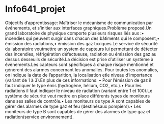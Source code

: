 # Info641_projet

Objectifs d’apprentissage: Maîtriser le mécanisme de communication par événements, et s’initier aux interfaces graphiques.Problème proposé.Un grand laboratoire de physique comporte plusieurs risques liés aux :• incendies qui peuvent surgir dans chacun des bâtiments qui le composent,• émission des radiations,• émission des gaz toxiques.Le service de sécurité du laboratoire veutmettre un system de capteurs lui permettant de détecter des incendies, réfrigération défectueuse, radiation ou émission des gaz au dessus desseuils de sécurité.La décision est prise d’utiliser un système à évènements.Les capteurs sont spécifiques à chaque risque mentionné et génèrent des alarmes concernant les anomalies. Pour toutes les anomalies, on indique la date de l’apparition, la localisation etle niveau d’importance (variant de 1 à 3).En plus de ces informations: • Pour l’émission de gaz il faut indiquer le type émis (hydrogène, hélium, CO2, etc.).• Pour les radiations il faut indiquer le niveau de radiation (variant entre 1 et 100).Le système de sécurité veut mettre en place différents types de moniteurs dans ses salles de contrôle.• Les moniteurs de type A sont capables de gérer des alarmes de type gaz et feu (destinésaux pompiers).• Les moniteurs de type B sont capables de gérer des alarmes de type gaz et radiation(service environnement).
